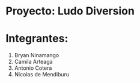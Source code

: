 # Proyecto: Ludo Diversion
# Integrantes:
  01. Bryan Ninamango
  02. Camila Arteaga
  03. Antonio Cotera
  04. Nicolas de Mendiburu
